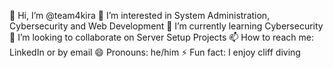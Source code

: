 👋 Hi, I’m @team4kira
👀 I’m interested in System Administration, Cybersecurity and Web Development 
🌱 I’m currently learning Cybersecurity
💞️ I’m looking to collaborate on Server Setup Projects
📫 How to reach me: LinkedIn or by email
😄 Pronouns: he/him
⚡ Fun fact: I enjoy cliff diving

<!---
team4kira/team4kira is a ✨ special ✨ repository because its `README.md` (this file) appears on your GitHub profile.
You can click the Preview link to take a look at your changes.
--->
